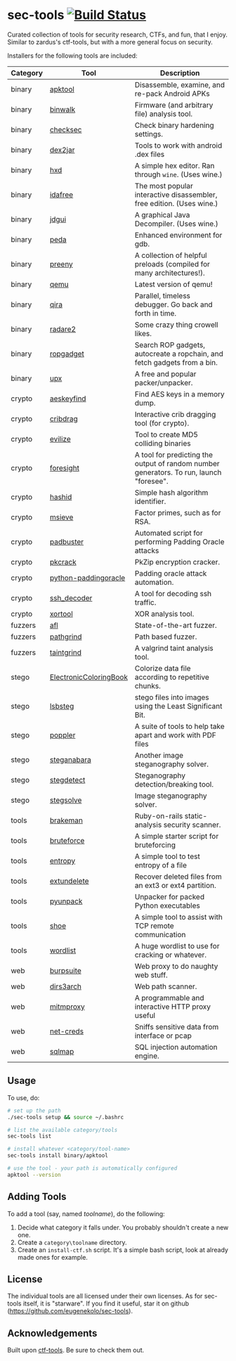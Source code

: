 # sec-tools [![Build Status](https://travis-ci.org/eugenekolo/sec-tools.svg?branch=master)](https://travis-ci.org/eugenekolo/sec-tools)

Curated collection of tools for security research, CTFs, and fun, that I enjoy. Similar to zardus's ctf-tools, but with a more general focus on security.

Installers for the following tools are included:

| Category | Tool | Description |
|----------|------|-------------|
| binary | [apktool](https://ibotpeaches.github.io/Apktool/) | Disassemble, examine, and re-pack Android APKs | <!--test-->
| binary | [binwalk](https://github.com/devttys0/binwalk.git) | Firmware (and arbitrary file) analysis tool. | <!--test-->
| binary | [checksec](https://github.com/slimm609/checksec.sh) | Check binary hardening settings. | <!--test-->
| binary | [dex2jar](https://github.com/pxb1988/dex2jar) | Tools to work with android .dex files | <!--test-->
| binary | [hxd](https://mh-nexus.de/en/hxd/) | A simple hex editor. Ran through `wine`. (Uses wine.) | <!--uses-wine-->
| binary | [idafree](https://www.hex-rays.com/products/ida/support/download_freeware.shtml) | The most popular interactive disassembler, free edition. (Uses wine.) | <!--uses-wine-->
| binary | [jdgui](http://jd.benow.ca/) | A graphical Java Decompiler. (Uses wine.) | <!--uses-wine-->
| binary | [peda](https://github.com/longld/peda) | Enhanced environment for gdb. | <!--test-->
| binary | [preeny](https://github.com/zardus/preeny) | A collection of helpful preloads (compiled for many architectures!). | <!--test-->
| binary | [qemu](http://qemu.org) | Latest version of qemu! | <!--takes-too-long-->
| binary | [qira](http://qira.me) | Parallel, timeless debugger. Go back and forth in time. | <!--test-->
| binary | [radare2](http://www.radare.org/) | Some crazy thing crowell likes. | <!--test-->
| binary | [ropgadget](https://github.com/JonathanSalwan/ROPgadget) | Search ROP gadgets, autocreate a ropchain, and fetch gadgets from a bin. | <!--test-->
| binary | [upx](http://upx.sourceforge.net/) | A free and popular packer/unpacker. | <!--test-->
| crypto | [aeskeyfind](https://citp.princeton.edu/research/memory/code/) | Find AES keys in a memory dump. | <!--test-->
| crypto | [cribdrag](https://github.com/SpiderLabs/cribdrag) | Interactive crib dragging tool (for crypto). | <!--test-->
| crypto | [evilize](http://www.mathstat.dal.ca/~selinger/md5collision/) | Tool to create MD5 colliding binaries | <!--test-->
| crypto | [foresight](https://github.com/ALSchwalm/foresight) | A tool for predicting the output of random number generators. To run, launch "foresee". | <!--test-->
| crypto | [hashid](https://code.google.com/p/hash-identifier/source/checkout) | Simple hash algorithm identifier. | <!--test-->
| crypto | [msieve](https://sourceforge.net/projects/msieve/) | Factor primes, such as for RSA. | <!--test-->
| crypto | [padbuster](https://github.com/GDSSecurity/PadBuster) | Automated script for performing Padding Oracle attacks | <!--hangs-->
| crypto | [pkcrack](https://www.unix-ag.uni-kl.de/~conrad/krypto/pkcrack.html) | PkZip encryption cracker. | <!--test-->
| crypto | [python-paddingoracle](https://github.com/mwielgoszewski/python-paddingoracle) | Padding oracle attack automation. | <!--test-->
| crypto | [ssh_decoder](https://github.com/jjyg/ssh_decoder) | A tool for decoding ssh traffic. | <!--test-->
| crypto | [xortool](https://github.com/hellman/xortool) | XOR analysis tool. | <!--test-->
| fuzzers | [afl](http://lcamtuf.coredump.cx/afl/) | State-of-the-art fuzzer. | <!--test-->
| fuzzers | [pathgrind](https://github.com/codelion/pathgrind) | Path based fuzzer. | <!--test-->
| fuzzers | [taintgrind](https://github.com/wmkhoo/taintgrind) | A valgrind taint analysis tool. | <!--TODO-->
| stego | [ElectronicColoringBook](https://doegox.github.io/ElectronicColoringBook/) | Colorize data file according to repetitive chunks. | <!--test-->
| stego | [lsbsteg](https://github.com/RobinDavid/LSB-Steganography) | stego files into images using the Least Significant Bit. | <!--test-->
| stego | [poppler](http://poppler.freedesktop.org/) | A suite of tools to help take apart and work with PDF files | <!--test-->
| stego | [steganabara](http://www.caesum.com/handbook/stego.htm) | Another image steganography solver. | <!--test-->
| stego | [stegdetect](http://www.outguess.org/) | Steganography detection/breaking tool. | <!--random-->
| stego | [stegsolve](http://www.caesum.com/handbook/stego.htm) | Image steganography solver. | <!--test-->
| tools | [brakeman](http://brakemanscanner.org/) | Ruby-on-rails static-analysis security scanner. | <!--test-->
| tools | [bruteforce](http://github.com/eugenekolo/sec-tools) | A simple starter script for bruteforcing | <!--test-->
| tools | [entropy](http://github.com/eugenekolo/sec-tools) | A simple tool to test entropy of a file | <!--test-->
| tools | [extundelete](http://extundelete.sourceforge.net/) | Recover deleted files from an ext3 or ext4 partition. | <!--test-->
| tools | [pyunpack](https://github.com/kholia/exetractor-clone) | Unpacker for packed Python executables | <!--test-->
| tools | [shoe](http://github.com/eugenekolo/sec-tools) | A simple tool to assist with TCP remote communication | <!--test-->
| tools | [wordlist](https://github.com/eugenekolo/win-sec-tools/releases/download/v1.0/wordlist.txt.gz) | A huge wordlist to use for cracking or whatever. | <!--test-->
| web | [burpsuite](http://portswigger.net/burp) | Web proxy to do naughty web stuff. | <!--test-->
| web | [dirs3arch](https://github.com/maurosoria/dirs3arch) | Web path scanner. | <!--test-->
| web | [mitmproxy](http://mitmproxy.org/) | A programmable and interactive HTTP proxy useful | <!--test-->
| web | [net-creds](https://github.com/DanMcInerney/net-creds) | Sniffs sensitive data from interface or pcap | <!--test-->
| web | [sqlmap](http://sqlmap.org/) | SQL injection automation engine. | <!--test-->

## Usage
To use, do:

```bash
# set up the path
./sec-tools setup && source ~/.bashrc

# list the available category/tools
sec-tools list

# install whatever <category/tool-name>
sec-tools install binary/apktool

# use the tool - your path is automatically configured
apktool --version
```

## Adding Tools
To add a tool (say, named *toolname*), do the following:

1. Decide what category it falls under. You probably shouldn't create a new one.
2. Create a `category\toolname` directory.
3. Create an `install-ctf.sh` script. It's a simple bash script, look at already made ones for example.

## License
The individual tools are all licensed under their own licenses.
As for sec-tools itself, it is "starware".
If you find it useful, star it on github (https://github.com/eugenekolo/sec-tools).

## Acknowledgements
Built upon [ctf-tools](https://github.com/zardus/ctf-tools). Be sure to check them out.
